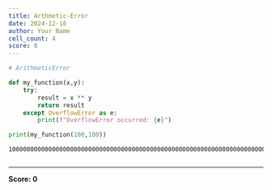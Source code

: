 ```yaml
---
title: Arthmetic-Error
date: 2024-12-16
author: Your Name
cell_count: 4
score: 0
---
```


```python
# ArithmeticError
```


```python
def my_function(x,y):
    try:
        result = x ** y
        return result
    except OverflowError as e:
        print(f"OverflowError occurred: {e}")
```


```python
print(my_function(100,100))
```

    100000000000000000000000000000000000000000000000000000000000000000000000000000000000000000000000000000000000000000000000000000000000000000000000000000000000000000000000000000000000000000000000000000000



```python

```


---
**Score: 0**
